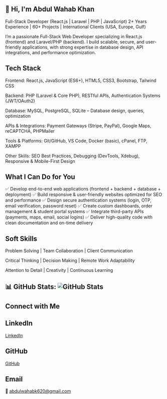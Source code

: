 ## 👋 Hi, I'm Abdul Wahab Khan 
Full-Stack Developer (React.js | Laravel | PHP | JavaScript)
 2+ Years Experience | 60+ Projects | International Clients (USA, Europe, Gulf)

I’m a passionate Full-Stack Web Developer specializing in React.js (frontend) and Laravel/PHP (backend). I build scalable, secure, and user-friendly applications, with strong expertise in database design, API integrations, and performance optimization.

##  Tech Stack

Frontend: React.js, JavaScript (ES6+), HTML5, CSS3, Bootstrap, Tailwind CSS

Backend: PHP (Laravel & Core PHP), RESTful APIs, Authentication Systems (JWT/OAuth2)

Database: MySQL, PostgreSQL, SQLite – Database design, queries, optimization

APIs & Integrations: Payment Gateways (Stripe, PayPal), Google Maps, reCAPTCHA, PHPMailer

Tools & Platforms: Git/GitHub, VS Code, Docker (basic), cPanel, FTP, XAMPP

Other Skills: SEO Best Practices, Debugging (DevTools, Xdebug), Responsive & Mobile-First Design

## What I Can Do for You 

✅ Develop end-to-end web applications (frontend + backend + database + deployment)
✅ Build responsive & user-friendly websites optimized for SEO and performance
✅ Design secure authentication systems (login, OTP, email verification, password reset)
✅ Create custom dashboards, order management & student portal systems
✅ Integrate third-party APIs (payments, maps, email, social logins)
✅ Deliver high-quality code with clean documentation and on-time delivery

## Soft Skills

Problem Solving | Team Collaboration | Client Communication

Critical Thinking | Decision Making | Remote Work Adaptability

Attention to Detail | Creativity | Continuous Learning

## 📊 GitHub Stats: ![GitHub Stats](https://github-readme-stats.vercel.app/api?username=AbdulWahab5959&show_icons=true&theme=dark)

## Connect with Me

## LinkedIn
[LinkedIn](https://www.linkedin.com/in/abdul-wahab-khan-393374294)
## GitHub
[GitHub](https://github.com/AbdulWahab5959)
## Email
📧 abdulwahabk620@gmail.com


